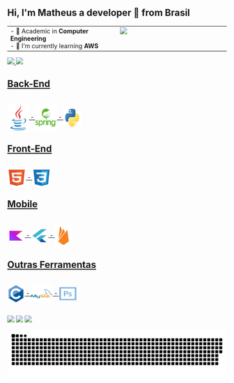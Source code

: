 ## Hi, I'm Matheus a developer 🚀 from Brasil

<table>
  <tr>
    <td valign="top" width="30%">
- 💼 Academic in <strong> Computer Engineering </strong><br>
- 🌱 I’m currently learning <strong> AWS </strong>
    </td>
    <td valign="top" width="30%">
      <img src="https://user-images.githubusercontent.com/70382532/138322189-2db8df52-9dcb-40a0-88a8-c365466bd33d.gif"/>
    </td>
  </tr>
</table>

 <div>
  <a href="https://github.com/matheus872">
  <img height="180em" src="https://github-readme-stats.vercel.app/api?username=matheus872&show_icons=true&theme=tokyonight&include_all_commits=true&count_private=true"/>
  <img height="180em" src="https://github-readme-stats.vercel.app/api/top-langs/?username=matheus872&layout=compact&langs_count=16&theme=tokyonight"/>
 </div>
 
 <h2>Back-End</h2>
 <div style="display: inline_block"><br>
  <img align="center" alt="Java" height="60" width="50" src="https://raw.githubusercontent.com/devicons/devicon/master/icons/java/java-original.svg">  -  
  <img align="center" alt="Spring" height="60" width="50" src="https://raw.githubusercontent.com/devicons/devicon/master/icons/spring/spring-original-wordmark.svg">  -  
  <img align="center" alt="Python" height="50" width="40" src="https://raw.githubusercontent.com/devicons/devicon/master/icons/python/python-original.svg">
 </div>
 
  <h2>Front-End</h2>
 <div style="display: inline_block"><br>
  <img align="center" alt="Java" height="38" width="43" src="https://raw.githubusercontent.com/devicons/devicon/master/icons/html5/html5-original.svg">  -  
  <img align="center" alt="Spring" height="38" width="43" src="https://raw.githubusercontent.com/devicons/devicon/master/icons/css3/css3-original.svg">
 </div>
 
 <h2>Mobile</h2> 
  <div style="display: inline_block"><br>
  <img align="center" alt="Kotlin" height="30" width="40" src="https://raw.githubusercontent.com/devicons/devicon/master/icons/kotlin/kotlin-original.svg">  -  
  <img align="center" alt="Flutter" height="30" width="40" src="https://raw.githubusercontent.com/devicons/devicon/master/icons/flutter/flutter-original.svg">  -  
  <img align="center" alt="Firebase" height="50" width="40" src="https://raw.githubusercontent.com/devicons/devicon/master/icons/firebase/firebase-plain.svg">
 </div>
 
  <h2>Outras Ferramentas</h2> 
  <div style="display: inline_block"><br>
  <img align="center" alt="C" height="40" width="40" src="https://raw.githubusercontent.com/devicons/devicon/master/icons/c/c-original.svg">  -  
   <img align="center" alt="MySQL" height="40" width="50" src="https://raw.githubusercontent.com/devicons/devicon/master/icons/mysql/mysql-original-wordmark.svg">  -  
   <img align="center" alt="Photoshop" height="30" width="40" src="https://raw.githubusercontent.com/devicons/devicon/master/icons/photoshop/photoshop-line.svg">
   
 </div>
 
 
  ##
 
<div> 
  <a href="https://instagram.com/hsl.matheus" target="_blank"><img src="https://img.shields.io/badge/-Instagram-%23E4405F?style=for-the-badge&logo=instagram&logoColor=white" target="_blank"></a>
  <a href = "mailto:matheus872@hotmail.com"><img src="https://img.shields.io/badge/-Gmail-%23333?style=for-the-badge&logo=gmail&logoColor=white" target="_blank"></a>
  <a href="https://www.linkedin.com/in/hslmatheus" target="_blank"><img src="https://img.shields.io/badge/-LinkedIn-%230077B5?style=for-the-badge&logo=linkedin&logoColor=white" target="_blank"></a> 
 
 ![Snake animation](https://github.com/matheus872/matheus872/blob/output/github-contribution-grid-snake.svg)
 
</div>
